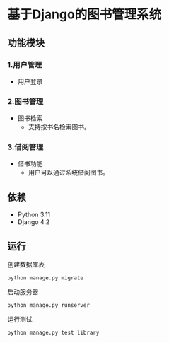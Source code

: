 # 基于Django的图书管理系统

## 功能模块
### 1.用户管理
* 用户登录

### 2.图书管理
* 图书检索
  * 支持按书名检索图书。

### 3.借阅管理
* 借书功能
  * 用户可以通过系统借阅图书。

## 依赖
* Python 3.11
* Django 4.2

## 运行
创建数据库表

```shell
python manage.py migrate
```

启动服务器

```shell
python manage.py runserver
```

运行测试

```shell
python manage.py test library
```
